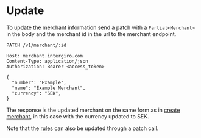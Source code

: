 # Update

To update the merchant information send a patch with a `Partial<Merchant>` in the body and the merchant id in the url to the merchant endpoint.

``` {1}
PATCH /v1/merchant/:id

Host: merchant.intergiro.com
Content-Type: application/json
Authorization: Bearer <access_token>

{
  "number": "Example",
  "name": "Example Merchant",
  "currency": "SEK",
}
```

The response is the updated merchant on the same form as in [create merchant](./create.html), in this case with the currency updated to SEK.

Note that the [rules](./rules) can also be updated through a patch call.